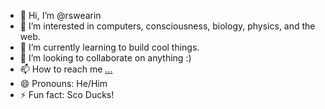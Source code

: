 - 👋 Hi, I’m @rswearin
- 👀 I’m interested in computers, consciousness, biology, physics, and the web.
- 🌱 I’m currently learning to build cool things.
- 💞️ I’m looking to collaborate on anything :)
- 📫 How to reach me [...](https://www.linkedin.com/in/ryan-swearingen/)
- 😄 Pronouns: He/Him
- ⚡ Fun fact: Sco Ducks!

<!---
rswearin/rswearin is a ✨ special ✨ repository because its `README.md` (this file) appears on your GitHub profile.
You can click the Preview link to take a look at your changes.
--->
